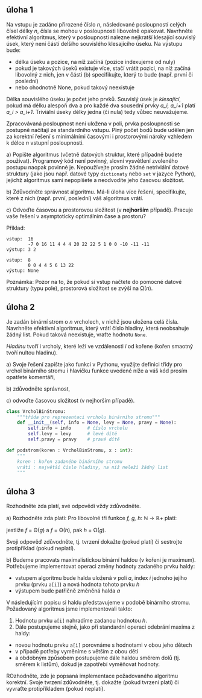 ## úloha 1

Na vstupu je zadáno přirozené číslo *n*, následované posloupností celých čísel délky *n*, čísla se mohou v posloupnosti libovolně opakovat.
Navrhněte efektivní algoritmus, který v posloupnosti nalezne nejkratší klesající souvislý úsek, který není částí delšího souvislého klesajícího úseku.
Na výstupu bude:

- délka úseku a pozice, na níž začíná (pozice indexujeme od nuly)
- pokud je takových úseků existuje více, stačí vrátit pozici, na níž začíná libovolný z nich, jen v části (b) specifikujte, který to bude (např. první či poslední)
- nebo ohodnotně None, pokud takový neexistuje

Délka souvislého úseku je počet jeho prvků. Souvislý úsek je *klesající*, pokud má délku alespoň dva a pro každé dva sousední prvky *a_i, a_i+1* platí *a_i > a_i+1*.
Triviální úseky délky jedna (či nula) tedy vůbec neuvažujeme.

Zpracovávaná posloupnost není uložena v poli, prvka posloupnosti se postupně načítají ze standardního vstupu. Plný počet bodů bude udělen jen za korektní řešení s minimálními časovými
i prostorovými nároky vzhledem k délce *n* vstupní posloupnosti.

a) Popište algoritmus (včetně datových struktur, které případně budete používat). Programový kód není povinný, slovní vysvětlení zvoleného postupu naopak povinné je. Nepoužívejte prosím
žádné netriviální datové struktury (jako jsou např. datové typy `dictionaty` nebo `set` v jazyce Python), jejichž algoritmus sami nepopíšete a neodvodíte jeho časovou složitost.

b) Zdůvodněte správnost algoritmu. Má-li úloha více řešení, specifikujte, které z nich (např. první, poslední) váš algoritmus vrátí.

c) Odvoďte časovou a prostorovou složitost (v **nejhorším** případě). Pracuje vaše řešení v asymptoticky optimálním čase a prostoru?

Příklad:
```
vstup:  16
        -7 0 16 11 4 4 4 20 22 22 5 1 0 0 -10 -11 -11
výstup: 3 2

vstup:  8
        0 0 4 4 5 6 13 22
výstup: None
```
Poznámka: Pozor na to, že pokud si vstup načtete do pomocné datové struktury (typu pole), prostorová složitost se zvýší na Ω(*n*).

## úloha 2

Je zadán binární strom o *n* vrcholech, v nichž jsou uložena celá čísla. Navrhněte efektivní algoritmus, který vrátí číslo hladiny, která neobsahuje žádný list.
Pokud taková neexistuje, vraťte hodnotu `None`.

*Hladinu* tvoří i vrcholy, které leží ve vzdálenosti *i* od kořene (kořen smaotný tvoří nultou hladinu).

a) Svoje řešení zapište jako funkci v Pythonu, využijte definici třídy pro vrchol binárního stromu i hlavičku funkce uvedené níže a váš kód prosím opatřete komentáři,

b) zdůvodněte správnost,

c) odvoďte časovou složitost (v nejhorším případě).

```Python
class VrcholBinStromu:
    """třída pro reprezentaci vrcholu binárního stromu""" 
    def __init__(self, info = None, levy = None, pravy = None):
        self.info = info      # číslo vrcholu
        self.levy = levy      # levé dítě 
        self.pravy = pravy    # pravé dítě

def podstrom(koren : VrcholBinStromu, x : int):
    """
    koren : kořen zadaného binárního stromu
    vrátí : najvětší číslo hladiny, na níž neleží žádný list
    """
```

## úloha 3

Rozhodněte zda platí, své odpovědi vždy zdůvodněte.

a) Rozhodněte zda platí: Pro libovolné tři funkce *f, g, h*: ℕ -> ℝ+ platí:

jestliže *f* = Θ(*g*) a *f* = Θ(*h*), pak *h* = Ω(*g*).

Svoji odpověď zdůvodněte, tj. tvrzení dokažte (pokud platí) či sestrojte protipříklad (pokud neplatí).

b) Budeme pracovats maximalistickou binární haldou (v kořeni je maximum). Potřebujeme implementovat operaci změny hodnoty zadaného prvku haldy:

- vstupem algoritmu bude halda uložená v poli *a*, index *i* jednoho jejího prvku (prvku `a[i]`) a nová hodnota tohoto prvku *h*
- výstupem bude patřičně změněná halda *a*

V následujícím popisu si haldu představujeme v podobě binárního stromu. Požadovaný algoritmus jsme implementovali takto:

1. Hodnotu prvku `a[i]` nahradíme zadanou hodnotou *h*.
2. Dále postupujeme stejně, jako při standardní operaci odebrání maxima z haldy:

- novou hodnotu prvku `a[i]` porovnáme s hodnotami v obou jeho dětech
- v případě potřeby vyměníme s větším z obou dětí
- a obdobným způsobem postupujeme dále haldou směrem dolů (tj. směrem k listům), dokud je zapotřebí vyměňovat hodnoty.

ROzhodněte, zde je popsaná implementace požadovaného algoritmu korektní. Svoje tvrzení zdůvodněte, tj. dokažte (pokud tvrzení platí) či vyvraťte protipříkladem (pokud neplatí).
